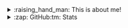 <details>
 
 
 <summary>:raising_hand_man: This is about me! </summary>
 
 
# About Me  <br>
 
 
> Languages I know:
 - <img height="32" width="32" src="https://unpkg.com/simple-icons@v5/icons/cplusplus.svg" />
 - <img height="32" width="32" src="https://unpkg.com/simple-icons@v5/icons/python.svg" />
> Languages I plan on learning:
 - <img height="32" width="32" src="https://unpkg.com/simple-icons@v5/icons/lua.svg" />
 - <img height="32" width="32" src="https://unpkg.com/simple-icons@v5/icons/nodedotjs.svg" /> / <img height="32" width="32" src="https://unpkg.com/simple-icons@v5/icons/javascript.svg" />

## Pc Specs
> I use a pretty decent gaming laptop (IMO) including the following specs:
- Rtx 3060 Mobile GPU
- Ryzen 7 5800H 8 Core 16 Thread CPU
- Only 8GB ram (upgrading soon!)
- 144hz LED monitor cuz im spekal

### Projects I own / manage:
> rxvan.wtf
- My personal website for designs / having fun
> *My Server*:
> > ![My Server](https://discordapp.com/api/guilds/877652566832447498/widget.png?style=banner4)
</details>

<details>
 <summary>:zap: GitHub:tm: Stats </summary>
  <a href="https://discord.gg/UVBmuDU4Qt"> <img align="left" alt="rxvan's GitHub Stats" src="https://github-readme-stats-two-ochre.vercel.app/api?username=rxvan&show_icons=true&hide_border=true" /> </a>
</details>

